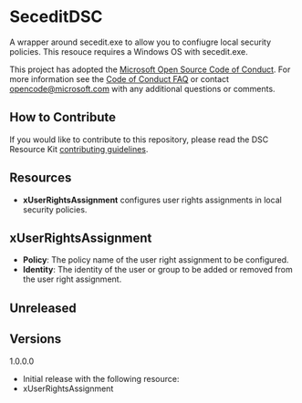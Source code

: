 # SeceditDSC
A wrapper around secedit.exe to allow you to confiugre local security policies.  This resouce requires a Windows OS with secedit.exe.

This project has adopted the [Microsoft Open Source Code of Conduct](https://opensource.microsoft.com/codeofconduct/).
For more information see the [Code of Conduct FAQ](https://opensource.microsoft.com/codeofconduct/faq/) or contact [opencode@microsoft.com](mailto:opencode@microsoft.com) with any additional questions or comments.

## How to Contribute
If you would like to contribute to this repository, please read the DSC Resource Kit [contributing guidelines](https://github.com/PowerShell/DscResource.Kit/blob/master/CONTRIBUTING.md).

## Resources
*  **xUserRightsAssignment** configures user rights assignments in local security policies.

## xUserRightsAssignment
* **Policy**: The policy name of the user right assignment to be configured.
* **Identity**: The identity of the user or group to be added or removed from the user right assignment.

## Unreleased

## Versions
1.0.0.0
* Initial release with the following resource:
 * xUserRightsAssignment
